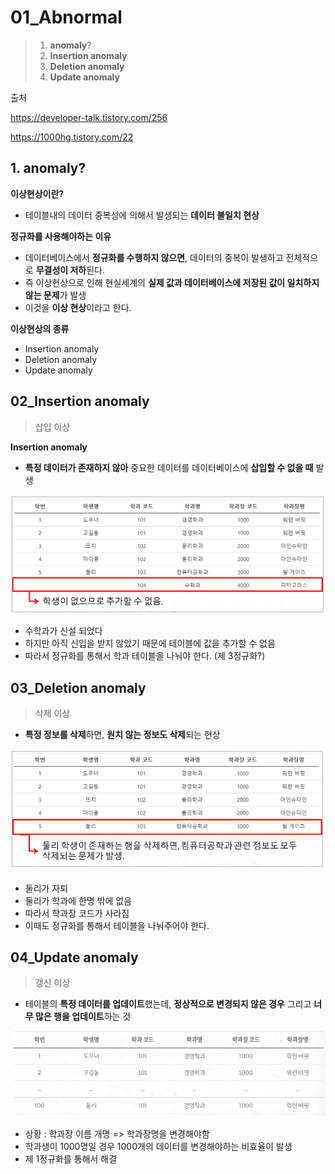 

# 01_Abnormal

> 1. **anomaly**?
> 2. **Insertion anomaly**
> 3. **Deletion anomaly**
> 4. **Update anomaly**

출처

https://developer-talk.tistory.com/256

https://1000hg.tistory.com/22



## 1. anomaly?

**이상현상이란?**

- 테이블내의 데이터 중복성에 의해서 발생되는 **데이터 불일치 현상**



**정규화를 사용해야하는 이유**

- 데이터베이스에서 **정규화를 수행하지 않으면**, 데이터의 중복이 발생하고 전체적으로 **무결성이 저하**된다.
- 즉 이상현상으로 인해 현실세계의 **실제 값과 데이터베이스에 저장된 값이 일치하지 않는 문제**가 발생
- 이것을 **이상 현상**이라고 한다.



**이상현상의 종류**

- Insertion anomaly
- Deletion anomaly
- Update anomaly



## 02_Insertion anomaly

> 삽입 이상

**Insertion anomaly**

- **특정 데이터가 존재하지 않아** 중요한 데이터를 데이터베이스에 **삽입할 수 없을 때** 발생

![image-20230118175204650](assets\image-20230118175204650.png)

- 수학과가 신설 되었다
- 하지만 아직 신입을 받지 않았기 때문에 테이블에 값을 추가할 수 없음
- 따라서 정규화를 통해서 학과 테이블을 나눠야 한다. (제 3정규화?)



## 03_Deletion anomaly

> 삭제 이상

- **특정 정보를 삭제**하면, **원치 않는 정보도 삭제**되는 현상

![image-20230118175717985](Abnormal.assets\image-20230118175717985.png)

- 둘리가 자퇴
- 둘리가 학과에 한명 밖에 없음
- 따라서 학과장 코드가 사라짐
- 이때도 정규화를 통해서 테이블을 나눠주어야 한다.





## 04_Update anomaly

> 갱신 이상

- 테이블의 **특정 데이터를 업데이트**했는데, **정상적으로 변경되지 않은 경우** 그리고 **너무 많은 행을 업데이트**하는 것

![image-20230118180128214](Abnormal.assets\image-20230118180128214.png)

- 상황 : 학과장 이름 개명 => 학과장명을 변경해야함
- 학과생이 1000명일 경우 1000개의 데이터를 변경해야하는 비효율이 발생
- 제 1정규화를 통해서 해결

























